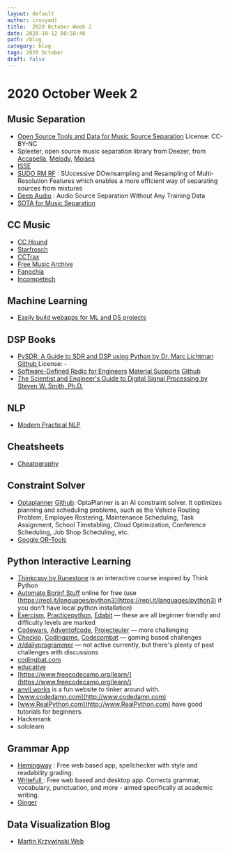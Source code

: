 ```yaml
---
layout: default
author: irosyadi
title:  2020 October Week 2
date: 2020-10-12 08:58:48
path: /blog
category: blog
tags: 2020 October
draft: false
---
```


# 2020 October Week 2

## Music Separation
- [Open Source Tools and Data for Music Source Separation](https://source-separation.github.io/tutorial/landing.html) License: CC-BY-NC
- Spleeter, open source music separation library from Deezer, from [Accapella](https://www.acapella-extractor.com/), [Melody](https://melody.ml/), [Moises](https://moises.ai/)
- [ISSE](https://github.com/linuxmao-org/ISSE)
- [SUDO RM RF](https://github.com/etzinis/sudo_rm_rf) : SUccessive DOwnsampling and Resampling of Multi-Resolution Features which enables a more efficient way of separating sources from mixtures
- [Deep Audio](https://github.com/adobe/Deep-Audio-Prior) : Audio Source Separation Without Any Training Data 
- [SOTA for Music Separation](https://paperswithcode.com/sota/music-source-separation-on-musdb18)

## CC Music
- [CC Hound](https://cchound.com/)
- [Starfrosch](https://starfrosch.com/)
- [CCTrax](https://cctrax.com/)
- [Free Music Archive](http://freemusicarchive.org/)
- [Fangchia](http://media.fangchia.com/)
- [Incompetech](https://incompetech.filmmusic.io/search/)

## Machine Learning
- [Easily build webapps for ML and DS projects](https://www.streamlit.io/)

## DSP Books
- [PySDR: A Guide to SDR and DSP using Python by Dr. Marc Lichtman](https://pysdr.org/index.html) [Github ](https://github.com/777arc/textbook) License: -
- [Software-Defined Radio for Engineers](https://www.analog.com/en/education/education-library/software-defined-radio-for-engineers.html#) [Material Supports](https://sdrforengineers.github.io/) [Github](https://github.com/sdrforengineers)
- [The Scientist and Engineer's Guide to Digital Signal Processing by Steven W. Smith, Ph.D.](http://www.dspguide.com/)

## NLP
- [Modern Practical NLP](https://github.com/jmugan/modern_practical_nlp)

## Cheatsheets
- [Cheatography](https://cheatography.com/)

## Constraint Solver
- [Optaplanner](https://www.optaplanner.org/) [Github](https://github.com/kiegroup/optaplanner): OptaPlanner is an AI constraint solver. It optimizes planning and scheduling problems, such as the Vehicle Routing Problem, Employee Rostering, Maintenance Scheduling, Task Assignment, School Timetabling, Cloud Optimization, Conference Scheduling, Job Shop Scheduling, etc.
- [Google OR-Tools](https://developers.google.com/optimization/)

## Python Interactive Learning
- [Thinkcspy by Runestone](https://runestone.academy/runestone/books/published/thinkcspy/index.html) is an interactive course inspired by Think Python
- [Automate Borinf Stuff](https://automatetheboringstuff.com/2e/) online for free (use [https://repl.it/languages/python3](https://repl.it/languages/python3) if you don't have local python installation)
- [Exercism](https://exercism.io/tracks/python/exercises), [Practicepython](https://www.practicepython.org/), [Edabit](https://edabit.com/challenges/python3) — these are all beginner friendly and difficulty levels are marked
- [Codewars](https://www.codewars.com/), [Adventofcode](https://adventofcode.com/), [Projecteuler](https://projecteuler.net/) — more challenging
- [Checkio](https://py.checkio.org/), [Codingame](https://www.codingame.com/start), [Codecombat](https://codecombat.com/) — gaming based challenges
- [/r/dailyprogrammer](https://www.reddit.com/r/dailyprogrammer) — not active currently, but there's plenty of past challenges with discussions
- [codingbat.com](https://codingbat.com)
- [educative](https://www.educative.io/)
- [https://www.freecodecamp.org/learn/](https://www.freecodecamp.org/learn/)
- [anvil.works](https://anvil.works) is a fun website to tinker around with.
- [www.codedamn.com](http://www.codedamn.com)
- [www.RealPython.com](http://www.RealPython.com) have good tutorials for beginners.
- Hackerrank
- sololearn

## Grammar App
- [Hemingway](http://www.hemingwayapp.com/) : Free web based app, spellchecker with style and readability grading.
- [Writefull ](https://writefull.com/) : Free web based and desktop app. Corrects grammar, vocabulary, punctuation, and more - aimed specifically at academic writing. 
- [Ginger](https://www.gingersoftware.com/grammarcheck)


## Data Visualization Blog
- [Martin Krzywinski Web](http://mkweb.bcgsc.ca/update/)